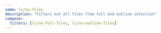 ```yaml
---
name: lc/no-files
description: "Filters out all files from full and outline selection"
compose:
  filters: [lc/no-full-files, lc/no-outline-files]
---
```

